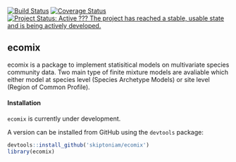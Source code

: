 [![Build Status](https://travis-ci.org/skiptoniam/ecomix.svg?branch=master)](https://travis-ci.org/skiptoniam/ecomix) [![Coverage Status](https://img.shields.io/codecov/c/github/skiptoniam/ecomix/master.svg)](https://codecov.io/github/skiptoniam/ecomix?branch=master) [![Project Status: Active ??? The project has reached a stable, usable state and is being actively developed.](https://www.repostatus.org/badges/latest/active.svg)](https://www.repostatus.org/#active)

ecomix
------

ecomix is a package to implement statisitical models on multivariate species community data. Two main type of finite mixture models are avaliable which either model at species level (Species Archetype Models) or site level (Region of Common Profile).

#### Installation

`ecomix` is currently under development.

A version can be installed from GitHub using the `devtools` package:

``` r
devtools::install_github('skiptoniam/ecomix')
library(ecomix)
```
